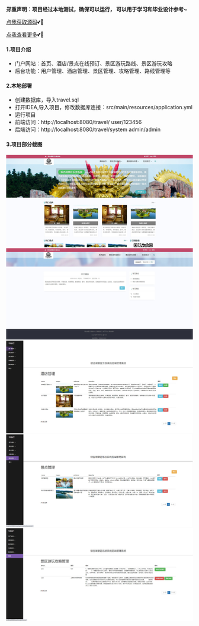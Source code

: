  **郑重声明：项目经过本地测试，确保可以运行， 可以用于学习和毕业设计参考~** 

[点我获取源码](https://x-x.fun/e/ZWf87f45b1NRq)💕🤞

[点我查看更多](http://blog.cyrobot.top/blog)💕🤞

#### 1.项目介绍

- 门户网站：首页、酒店/景点在线预订、景区游玩路线、景区游玩攻略
- 后台功能：用户管理、酒店管理、景区管理、攻略管理、路线管理等

#### 2.本地部署

- 创建数据库，导入travel.sql
- 打开IDEA,导入项目，修改数据库连接：src/main/resources/application.yml
- 运行项目
- 前端访问：http://localhost:8080/travel/    user/123456
- 后端访问：http://localhost:8080/travel/system    admin/admin
#### 3.项目部分截图
![输入图片说明](0.jpg)![输入图片说明](4.jpg)![输入图片说明](1.jpg)![输入图片说明](2.jpg)![输入图片说明](3.jpg)